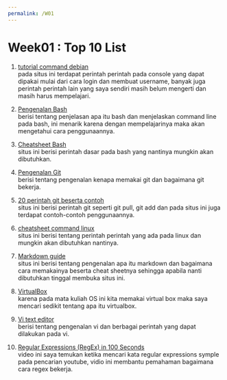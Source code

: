 ```yaml
---
permalink: /W01
---
```


# Week01 : Top 10 List 

1. [tutorial command debian](https://www.debian.org/doc/manuals/debian-reference/ch01.en.html)\
pada situs ini terdapat perintah perintah pada console yang dapat dipakai mulai dari cara login dan membuat username, banyak juga perintah perintah lain yang saya sendiri    masih belum mengerti dan masih harus mempelajari.

2. [Pengenalan Bash](https://programminghistorian.org/en/lessons/intro-to-bash)\
berisi tentang penjelasan apa itu bash dan menjelaskan command line pada bash, ini menarik karena dengan mempelajarinya maka akan mengetahui cara penggunaannya.

3. [Cheatsheet Bash](https://devhints.io/bash)\
situs ini berisi perintah dasar pada bash yang nantinya mungkin akan dibutuhkan.

4. [Pengenalan Git](https://guides.github.com/introduction/git-handbook/)\
berisi tentang pengenalan kenapa memakai git dan bagaimana git bekerja.

5. [20 perintah git beserta contoh](https://dzone.com/articles/top-20-git-commands-with-examples)\
situs ini berisi perintah git seperti git pull, git add dan pada situs ini juga terdapat contoh-contoh penggunaannya.

6. [cheatsheet command linux](https://www.linuxtrainingacademy.com/linux-commands-cheat-sheet/)\
situs ini berisi tentang perintah perintah yang ada pada linux dan mungkin akan dibutuhkan nantinya.

7. [Markdown guide](https://www.markdownguide.org)\
situs ini berisi tentang pengenalan apa itu markdown dan bagaimana cara memakainya beserta cheat sheetnya sehingga apabila nanti dibutuhkan tinggal membuka situs ini.

8. [VirtualBox](https://www.techrepublic.com/article/virtualbox-everything-the-pros-need-to-know/)\
karena pada mata kuliah OS ini kita memakai virtual box maka saya mencari sedikit tentang apa itu virtualbox.

9. [Vi text editor](http://heather.cs.ucdavis.edu/~matloff/UnixAndC/Editors/ViIntro.html)\
berisi tentang pengenalan vi dan berbagai perintah yang dapat dilakukan pada vi.

10. [Regular Expressions (RegEx) in 100 Seconds](https://www.youtube.com/watch?v=sXQxhojSdZM)\
video ini saya temukan ketika mencari kata regular expressions symple pada pencarian youtube, vidio ini membantu pemahaman bagaimana cara regex bekerja.
